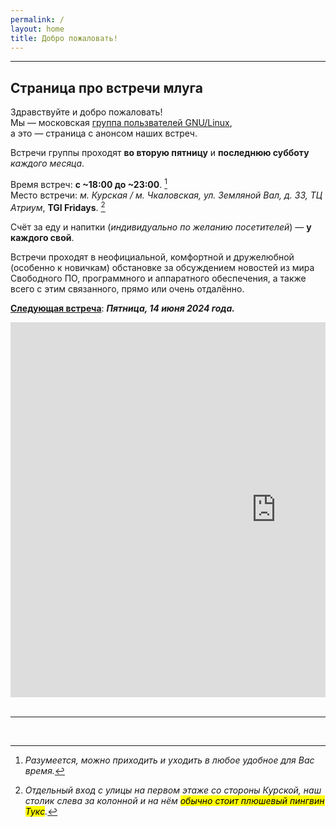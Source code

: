 ```yaml
---
permalink: /
layout: home
title: Добро пожаловать!
---
```



---


## Страница про встречи млуга

Здравствуйте и добро пожаловать!  
Мы — московская [группа пользвателей GNU/Linux](https://ru.wikipedia.org/wiki/Группа_пользователей_Linux),  
а это — страница с анонсом наших встреч.

Встречи группы проходят **во вторую пятницу** и **последнюю субботу**  _каждого месяца_.  

Время встреч: **с ~18:00 до ~23:00**. [^time]  
Место встречи: _м. Курская / м. Чкаловская, ул. Земляной Вал, д. 33, ТЦ Атриум_, **TGI Fridays**. [^place]  

Счёт за еду и напитки (_индивидуально по желанию посетителей_) — **у каждого свой**.  

Встречи проходят в неофициальной, комфортной и дружелюбной (особенно к новичкам) обстановке
за обсуждением новостей из мира Свободного ПО, программного и аппаратного обеспечения,
а также всего с этим связанного, прямо или очень отдалённо.

<u><b>Следующая встреча</b></u>: _**Пятница, 14 июня 2024 года.**_

<!--<div style="position:relative;overflow:hidden;margin-left:auto;margin-right:auto;display:block;text-align:center;"><a href="https://yandex.ru/maps/213/moscow/?utm_medium=mapframe&utm_source=maps" style="color:#eee;font-size:12px;position:absolute;top:0px;">Москва</a><a href="https://yandex.ru/maps/213/moscow/?indoorLevel=1&ll=37.660731%2C55.757403&utm_medium=mapframe&utm_source=maps&z=17" style="color:#eee;font-size:12px;position:absolute;top:14px;">Москва — Яндекс Карты</a><iframe src="https://yandex.ru/map-widget/v1/?indoorLevel=1&ll=37.660731%2C55.757403&z=17" width="850" height="600" frameborder="0" allowfullscreen="true" style="position:relative;"></iframe></div>-->

<div style="position:relative;overflow:hidden;margin-left:auto;margin-right:auto;display:block;text-align:center;"><a href="https://yandex.ru/maps/213/moscow/?utm_medium=mapframe&utm_source=maps" style="color:#eee;font-size:12px;position:absolute;top:0px;">Москва</a><a href="https://yandex.ru/maps/213/moscow/?indoorLevel=1&ll=37.661279%2C55.757337&utm_medium=mapframe&utm_source=maps&z=17" style="color:#eee;font-size:12px;position:absolute;top:14px;">Москва — Яндекс Карты</a><iframe src="https://yandex.ru/map-widget/v1/?indoorLevel=1&ll=37.661279%2C55.757337&z=17" width="850" height="600" frameborder="0" allowfullscreen="true" style="position:relative;"></iframe></div>

<br/>

---

<br/>

[^time]: _Разумеется, можно приходить и уходить в любое удобное для Вас время._
[^place]: _Отдельный вход с улицы на первом этаже со стороны Курской, наш столик слева за колонной и на нём <mark>обычно стоит плюшевый пингвин Тукс</mark>._

